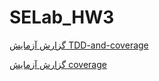# SELab_HW3

  [گزارش آزمایش TDD-and-coverage](https://github.com/AnitaAlikhani/SELab_HW3/blob/master/src/main/java/com/TDDAndCoverage/README.md)

  
  [گزارش آزمایش coverage](https://github.com/AnitaAlikhani/SELab_HW3/blob/master/src/main/java/com/unittest/codecoverage/README.md)
